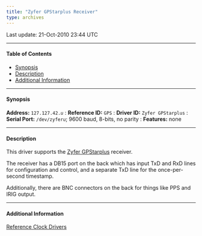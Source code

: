 ```yaml
---
title: "Zyfer GPStarplus Receiver"
type: archives
---
```


Last update: 21-Oct-2010 23:44 UTC

* * *

#### Table of Contents

*   [Synopsis](/archives/drivers/driver42/#synopsis)
*   [Description](/archives/drivers/driver42/#description)
*   [Additional Information](/archives/drivers/driver42/#additional-information)

* * *

#### Synopsis

**Address:** <code>127.127.42._u_</code>
: **Reference ID:** `GPS`
: **Driver ID:** `Zyfer GPStarplus`
: **Serial Port:** <code>/dev/zyfer*u*</code>; 9600 baud, 8-bits, no parity
: **Features:** none

* * *

#### Description

This driver supports the [Zyfer GPStarplus](http://www.zyfer.com/) receiver.

The receiver has a DB15 port on the back which has input TxD and RxD lines for configuration and control, and a separate TxD line for the once-per-second timestamp.

Additionally, there are BNC connectors on the back for things like PPS and IRIG output.

* * *

#### Additional Information

[Reference Clock Drivers](/archives/4.2.8-series/refclock)

